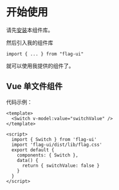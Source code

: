 # 开始使用

请先[安装](#/doc/install)本组件库。

然后引入我的组件库

```
import { ... } from "flag-ui"
```

就可以使用我提供的组件了。

## Vue 单文件组件

代码示例：

```
<template>
  <Switch v-model:value="switchValue" />
</template>

<script>
  import { Switch } from 'flag-ui'
  import 'flag-ui/dist/lib/flag.css'
  export default {
    components: { Switch },
    data() {
      return { switchValue: false }
    }
  }
</script>
```